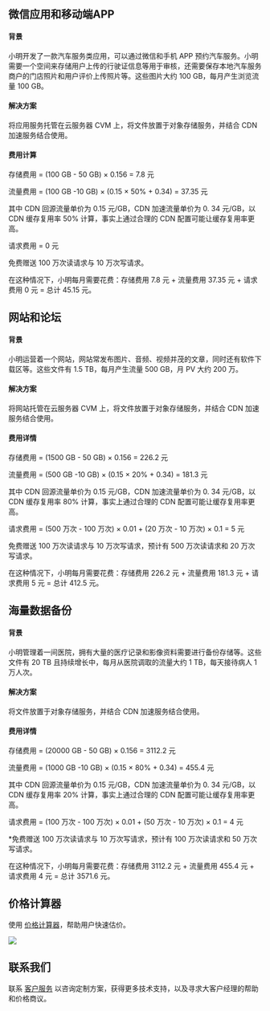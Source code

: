 ## 微信应用和移动端APP

#### 背景

小明开发了一款汽车服务类应用，可以通过微信和手机 APP 预约汽车服务。小明需要一个空间来存储用户上传的行驶证信息等用于审核，还需要保存本地汽车服务商户的门店照片和用户评价上传照片等。这些图片大约 100 GB，每月产生浏览流量 100 GB。

#### 解决方案

将应用服务托管在云服务器 CVM 上，将文件放置于对象存储服务，并结合 CDN 加速服务结合使用。

#### 费用计算

存储费用 = (100 GB - 50 GB) × 0.156 = 7.8 元

流量费用 = (100 GB -10 GB) × (0.15 × 50% + 0.34) = 37.35 元

其中 CDN 回源流量单价为 0.15 元/GB，CDN 加速流量单价为 0. 34 元/GB，以 CDN 缓存复用率 50% 计算，事实上通过合理的 CDN 配置可能让缓存复用率更高。

请求费用 = 0 元

免费赠送 100 万次读请求与 10 万次写请求。

在这种情况下，小明每月需要花费：存储费用 7.8 元 + 流量费用 37.35 元 + 请求费用 0 元 =  总计 45.15 元。



## 网站和论坛

#### 背景

小明运营着一个网站，网站常发布图片、音频、视频并茂的文章，同时还有软件下载区等。这些文件有 1.5 TB，每月产生流量 500 GB，月 PV 大约 200 万。

#### 解决方案

将网站托管在云服务器 CVM 上，将文件放置于对象存储服务，并结合 CDN 加速服务结合使用。

#### 费用详情

存储费用 = (1500 GB - 50 GB) × 0.156 = 226.2 元

流量费用 = (500 GB -10 GB) × (0.15 × 20% + 0.34) = 181.3 元

其中 CDN 回源流量单价为 0.15 元/GB，CDN 加速流量单价为 0. 34 元/GB，以 CDN 缓存复用率 80% 计算，事实上通过合理的 CDN 配置可能让缓存复用率更高。

请求费用 = (500 万次 - 100 万次) × 0.01 + (20 万次 - 10 万次) × 0.1 = 5 元

免费赠送 100 万次读请求与 10 万次写请求，预计有 500 万次读请求和 20 万次写请求。

在这种情况下，小明每月需要花费：存储费用 226.2 元 + 流量费用 181.3 元 + 请求费用 5 元 = 总计 412.5 元。



## 海量数据备份

#### 背景

小明管理着一间医院，拥有大量的医疗记录和影像资料需要进行备份存储等。这些文件有 20 TB 且持续增长中，每月从医院调取的流量大约 1 TB，每天接待病人 1 万人次。

#### 解决方案

将文件放置于对象存储服务，并结合 CDN 加速服务结合使用。

#### 费用详情

存储费用 = (20000 GB - 50 GB) × 0.156 = 3112.2 元

流量费用 = (1000 GB -10 GB) × (0.15 × 80% + 0.34) = 455.4 元

其中 CDN 回源流量单价为 0.15 元/GB，CDN 加速流量单价为 0. 34 元/GB，以 CDN 缓存复用率 20% 计算，事实上通过合理的 CDN 配置可能让缓存复用率更高。

请求费用 = (100 万次 - 100 万次) × 0.01 + (50 万次 - 10 万次) × 0.1 = 4 元

*免费赠送 100 万次读请求与 10 万次写请求，预计有 100 万次读请求和 50 万次写请求。

在这种情况下，小明每月需要花费：存储费用 3112.2 元 + 流量费用 455.4 元 + 请求费用 4 元 = 总计 3571.6 元。



## 价格计算器

使用 [价格计算器](http://www.qcloud.com/product/cos.html#userDefined9)，帮助用户快速估价。

![](//mccdn.qcloud.com/static/img/46dc900cc00d2240083489d5506baf93/image.png)


## 联系我们


联系 [客户服务](http://crm2.qq.com/page/portalpage/wpa.php?uin=800033878&f=1&ty=1&ap=000018{$SP|146|295$}&as=2&v=2) 以咨询定制方案，获得更多技术支持，以及寻求大客户经理的帮助和价格商议。

